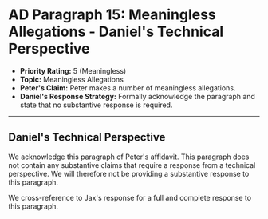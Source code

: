# AD Paragraph 15: Meaningless Allegations - Daniel's Technical Perspective

- **Priority Rating:** 5 (Meaningless)
- **Topic:** Meaningless Allegations
- **Peter's Claim:** Peter makes a number of meaningless allegations.
- **Daniel's Response Strategy:** Formally acknowledge the paragraph and state that no substantive response is required.

---

## Daniel's Technical Perspective

We acknowledge this paragraph of Peter's affidavit. This paragraph does not contain any substantive claims that require a response from a technical perspective. We will therefore not be providing a substantive response to this paragraph.

We cross-reference to Jax's response for a full and complete response to this paragraph.
